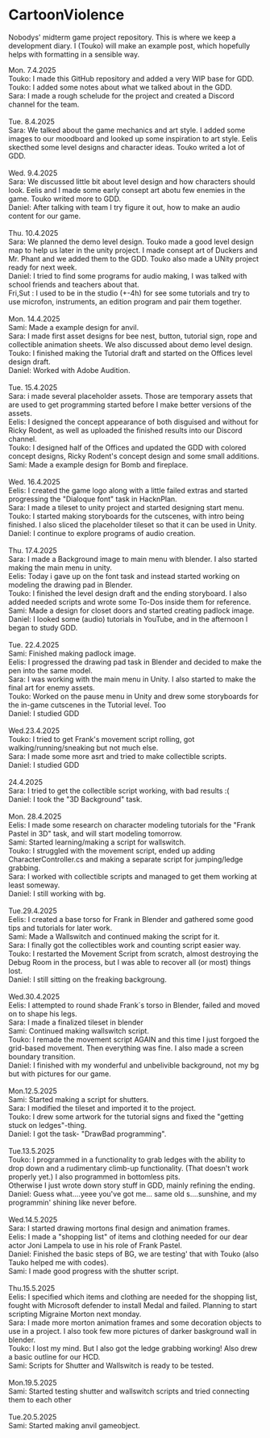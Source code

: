 # CartoonViolence
Nobodys' midterm game project repository.
This is where we keep a development diary. I (Touko) will make an example post, which hopefully helps with formatting in a sensible way.

Mon. 7.4.2025
<br>
Touko: I made this GitHub repository and added a very WIP base for GDD.
<br>
Touko: I added some notes about what we talked about in the GDD.
<br>
Sara: I made a rough schelude for the project and created a Discord channel for the team.
<br>
<br>
Tue. 8.4.2025
<br>
Sara: We talked about the game mechanics and art style. I added some images to our moodboard and looked up some inspiration to art style. Eelis skecthed some level designs and character ideas. Touko writed a lot of GDD. 
<br>
<br>
Wed. 9.4.2025
<br>
Sara: We discussed little bit about level design and how characters should look. Eelis and I made some early consept art abotu few enemies in the game. Touko writed more to GDD.
<br>
Daniel: After talking with team I try figure it out, how to make an audio content for our game.
<br>
<br>
Thu. 10.4.2025
<br>
Sara: We planned the demo level design. Touko made a good level design map to help us later in the unity project. I made consept art of Duckers and Mr. Phant and we added them to the GDD. Touko also made a UNity project ready for next week.
<br>
Daniel: I tried to find some programs for audio making, I was talked with school friends and teachers about that.
<br>
Fri,Sut : I used to be in the studio (+-4h) for see some tutorials and try to use microfon, instruments, an edition program and pair them together.
<br>
<br>
Mon. 14.4.2025
<br>
Sami: Made a example design for anvil.
<br>
Sara: I made first asset designs for bee nest, button, tutorial sign, rope and collectible animation sheets. We also discussed about demo level design.
<br>
Touko: I finished making the Tutorial draft and started on the Offices level design draft.
<br> 
Daniel: Worked with Adobe Audition.
<br>
<br>
Tue. 15.4.2025
<br>
Sara: i made several placeholder assets. Those are temporary assets that are used to get programming started before I make better versions of the assets.
<br>
Eelis: I designed the concept appearance of both disguised and without for Ricky Rodent, as well as uploaded the finished results into our Discord channel.
<br>
Touko: I designed half of the Offices and updated the GDD with colored concept designs, Ricky Rodent's concept design and some small additions.
<br>
Sami: Made a example design for Bomb and fireplace.
<br>
<br>
Wed. 16.4.2025
<br>
Eelis: I created the game logo along with a little failed extras and started progressing the "Dialoque font" task in HacknPlan.
<br>
Sara: I made a tileset to unity project and started designing start menu.
<br>
Touko: I started making storyboards for the cutscenes, with intro being finished. I also sliced the placeholder tileset so that it can be used in Unity.
<br>
Daniel: I continue to explore programs of audio creation.
<br>
<br>
Thu. 17.4.2025
<br>
Sara: I made a Background image to main menu with blender. I also started making the main menu in unity.
<br>
Eelis: Today i gave up on the font task and instead started working on modeling the drawing pad in Blender.
<br>
Touko: I finished the level design draft and the ending storyboard. I also added needed scripts and wrote some To-Dos inside them for reference.
<br>
Sami: Made a design for closet doors and started creating padlock image.
<br>
Daniel: I looked some (audio) tutorials in YouTube, and in the afternoon I began to study GDD.
<br>
<br>
Tue. 22.4.2025
<br>
Sami: Finished making padlock image.
<br>
Eelis: I progressed the drawing pad task in Blender and decided to make the pen into the same model.
<br>
Sara: I was working with the main menu in Unity. I also started to make the final art for enemy assets.
<br>
Touko: Worked on the pause menu in Unity and drew some storyboards for the in-game cutscenes in the Tutorial level.
Too
<br>
Daniel: I studied GDD
<br>
<br>
Wed.23.4.2025
<br>
Touko: I tried to get Frank's movement script rolling, got walking/running/sneaking but not much else.
<br>
Sara: I made some more asrt and tried to make collectible scripts.
<br>
Daniel: I studied GDD
<br>
<br>
24.4.2025
<br>
Sara: I tried to get the collectible script working, with bad results :(
<br> 
Daniel: I took the "3D Background" task.
<br>
<br>
Mon. 28.4.2025
<br>
Eelis: I made some research on character modeling tutorials for the "Frank Pastel in 3D" task, and will start modeling tomorrow.
<br>
Sami: Started learning/making a script for wallswitch.
<br>
Touko: I struggled with the movement script, ended up adding CharacterController.cs and making a separate script for jumping/ledge grabbing.
<br>
Sara: I worked with collectible scripts and managed to get them working at least someway.
<br>
Daniel: I still working with bg.
<br>
<br>
Tue.29.4.2025
<br>
Eelis: I created a base torso for Frank in Blender and gathered some good tips and tutorials for later work.
<br>
Sami: Made a Wallswitch and continued making the script for it.
<br>
Sara: I finally got the collectibles work and counting script easier way.
<br>
Touko: I restarted the Movement Script from scratch, almost destroying the Debug Room in the process, but I was able to recover all (or most) things lost.
<br>
Daniel: I still sitting on the freaking backgroung.
<br>
<br>
Wed.30.4.2025
<br>
Eelis: I attempted to round shade Frank´s torso in Blender, failed and moved on to shape his legs.
<br>
Sara: I made a finalized tileset in blender
<br>
Sami: Continued making wallswitch script.
<br>
Touko: I remade the movement script AGAIN and this time I just forgoed the grid-based movement. Then everything was fine. I also made a screen boundary transition.
<br>
Daniel: I finished with my wonderful and unbelivible background, not my bg but with pictures for our game.
<br>
<br>
Mon.12.5.2025
<br>
Sami: Started making a script for shutters.
<br>
Sara: I modified the tileset and imported it to the project.
<br>
Touko: I drew some artwork for the tutorial signs and fixed the "getting stuck on ledges"-thing.
<br>
Daniel: I got the task- "DrawBad programming".
<br>
<br>
Tue.13.5.2025
<br>
Touko: I programmed in a functionality to grab ledges with the ability to drop down and a rudimentary climb-up functionality. (That doesn't work properly yet.) I also programmed in bottomless pits. <br>
Otherwise I just wrote down story stuff in GDD, mainly refining the ending.
<br>
Daniel: Guess what....yeee you've got me... same old s....sunshine, and my programmin' shining like never before.
<br>
<br>
Wed.14.5.2025
<br>
Sara: I started drawing mortons final design and animation frames.
<br>
Eelis: I made a "shopping list" of items and clothing needed for our dear actor Joni Lampela to use in his role of Frank Pastel.
<br>
Daniel: Finished the basic steps of BG, we are testing' that with Touko (also Tauko helped me with codes).
<br>
Sami: I made good progress with the shutter script.
<br>
<br>
Thu.15.5.2025
<br>
Eelis: I specified which items and clothing are needed for the shopping list, fought with Microsoft defender to install Medal and failed. Planning to start scripting Migraine Morton next monday.
<br>
Sara: I made more morton animation frames and some decoration objects to use in a project. I also took few more pictures of darker baskground wall in blender.
<br>
Touko: I lost my mind. But I also got the ledge grabbing working! Also drew a basic outline for our HCD.
<br>
Sami: Scripts for Shutter and Wallswitch is ready to be tested.
<br>
<br>
Mon.19.5.2025
<br>
Sami: Started testing shutter and wallswitch scripts and tried connecting them to each other
<br>
<br>
Tue.20.5.2025
<br>
Sami: Started making anvil gameobject.
<br>

